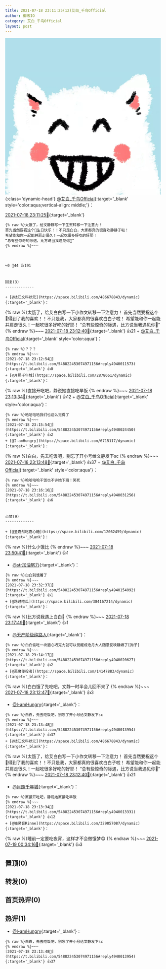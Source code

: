 ```yaml
---
title: 2021-07-18 23:11:25(12)艾白_千鸟Official
author: 御坂IO
category: 艾白_千鸟Official
layout: post
---
```


![img](/images/9ae8b9445fd0665cc014d9080156a45271be73c6.jpg){:class='dynamic-head'}
[@艾白_千鸟Official](https://space.bilibili.com/334537711/dynamic){:target='_blank' style='color:aqua;vertical-align: middle;'}：

[2021-07-18 23:11:25🔗](https://t.bilibili.com/548822453074971156){:target='_blank'}

~~~
{% raw %}太饿了，给文静静写一下生贺转移一下注意力！
首先当然要祝这个🐷生日快乐！！不只是白白，大家都真的很喜欢静静子啦！
希望能和你一起能并肩走很久！一起吃很多好吃的好耶！
“总有些惊奇的际遇，比方说当我遇见你🎵”
{% endraw %}~~~



↪️0 💬44 👍191


回复(3)
-------------

+ [@枝江文科状元](https://space.bilibili.com/486678843/dynamic){:target='_blank'}：
~~~
{% raw %}太饿了，给艾白白写一下小作文转移一下注意力！
首先当然要祝这个🐷得到了我的喜欢！！不只是我，大家都真的很喜欢白白子啦！
希望能和你一起能并肩走很久！一起吃很多好吃的好耶！
“总有些惊奇的际遇，比方说当我遇见你🎵”
{% endraw %}~~~
[2021-07-18 23:12:40🔗](https://t.bilibili.com/548822453074971156#reply4940001683){:target='_blank'} 👍21
    + [@艾白_千鸟Official](https://space.bilibili.com/334537711/dynamic){:target='_blank' style='color:aqua'}：
~~~
{% raw %}？？？
{% endraw %}~~~
[2021-07-18 23:12:54🔗](https://t.bilibili.com/548822453074971156#reply4940011573){:target='_blank'} 👍0
+ [@月照千年城](https://space.bilibili.com/2878661/dynamic){:target='_blank'}：
~~~
{% raw %}直接开吃吧，静说她直接吃早饭
{% endraw %}~~~
[2021-07-18 23:13:34🔗](https://t.bilibili.com/548822453074971156#reply4940013331){:target='_blank'} 👍12
    + [@艾白_千鸟Official](https://space.bilibili.com/334537711/dynamic){:target='_blank' style='color:aqua'}：
~~~
{% raw %}哈哈哈哈我们也这么觉得了
{% endraw %}~~~
[2021-07-18 23:15:54🔗](https://t.bilibili.com/548822453074971156#reply4940024450){:target='_blank'} 👍2
+ [@I-amHungry](https://space.bilibili.com/6715117/dynamic){:target='_blank'}：
~~~
{% raw %}白白，先去吃饭吧，别忘了开小号给文静发下sc
{% endraw %}~~~
[2021-07-18 23:13:48🔗](https://t.bilibili.com/548822453074971156#reply4940013954){:target='_blank'} 👍37
    + [@艾白_千鸟Official](https://space.bilibili.com/334537711/dynamic){:target='_blank' style='color:aqua'}：
~~~
{% raw %}哈哈哈哈干饭也不许她下班！笑死
{% endraw %}~~~
[2021-07-18 23:16:16🔗](https://t.bilibili.com/548822453074971156#reply4940031256){:target='_blank'} 👍6


点赞(9)
-------------

+ [@圣嘉然吃嘉心糖](https://space.bilibili.com/12062459/dynamic){:target='_blank'}：
~~~
{% raw %}什么小饿比
{% endraw %}~~~
[2021-07-18 23:50:41🔗](https://t.bilibili.com/548822453074971156#reply4940288435){:target='_blank'} 👍1
+ [@str加油努力](https://space.bilibili.com/39076671/dynamic){:target='_blank'}：
~~~
{% raw %}白白别饿着了
{% endraw %}~~~
[2021-07-18 23:32:37🔗](https://t.bilibili.com/548822453074971156#reply4940154092){:target='_blank'} 👍1
+ [@路过吃瓜](https://space.bilibili.com/384167214/dynamic){:target='_blank'}：
~~~
{% raw %}比方说我遇上白白🥰
{% endraw %}~~~
[2021-07-18 23:17:49🔗](https://t.bilibili.com/548822453074971156#reply4940045389){:target='_blank'} 👍1
+ [@无产阶级纯路人](https://space.bilibili.com/267943740/dynamic){:target='_blank'}：
~~~
{% raw %}白白偷吃一块酒心巧克力就可以觉醒成沧月大人随意使唤静姨了[狗子]
{% endraw %}~~~
[2021-07-18 23:14:17🔗](https://t.bilibili.com/548822453074971156#reply4940020627){:target='_blank'} 👍2
+ [@恶魔使役者](https://space.bilibili.com/14147883/dynamic){:target='_blank'}：
~~~
{% raw %}白白饿了先吃吧，文静一时半会儿回不来了
{% endraw %}~~~
[2021-07-18 23:12:47🔗](https://t.bilibili.com/548822453074971156#reply4940001985){:target='_blank'} 👍3
+ [@I-amHungry](https://space.bilibili.com/6715117/dynamic){:target='_blank'}：
~~~
{% raw %}白白，先去吃饭吧，别忘了开小号给文静发下sc
{% endraw %}~~~
[2021-07-18 23:13:48🔗](https://t.bilibili.com/548822453074971156#reply4940013954){:target='_blank'} 👍37
+ [@枝江文科状元](https://space.bilibili.com/486678843/dynamic){:target='_blank'}：
~~~
{% raw %}太饿了，给艾白白写一下小作文转移一下注意力！
首先当然要祝这个🐷得到了我的喜欢！！不只是我，大家都真的很喜欢白白子啦！
希望能和你一起能并肩走很久！一起吃很多好吃的好耶！
“总有些惊奇的际遇，比方说当我遇见你🎵”
{% endraw %}~~~
[2021-07-18 23:12:40🔗](https://t.bilibili.com/548822453074971156#reply4940001683){:target='_blank'} 👍21
+ [@月照千年城](https://space.bilibili.com/2878661/dynamic){:target='_blank'}：
~~~
{% raw %}直接开吃吧，静说她直接吃早饭
{% endraw %}~~~
[2021-07-18 23:13:34🔗](https://t.bilibili.com/548822453074971156#reply4940013331){:target='_blank'} 👍12
+ [@喵灵音Rinne](https://space.bilibili.com/329057087/dynamic){:target='_blank'}：
~~~
{% raw %}睡前一定要吃夜宵，这样才不会做饿梦😋
{% endraw %}~~~
[2021-07-19 00:34:16🔗](https://t.bilibili.com/548822453074971156#reply4940563271){:target='_blank'} 👍3


置顶(0)
-------------



转发(0)
-------------



首页热评(0)
-------------



热评(1)
-------------

+ [@I-amHungry](https://space.bilibili.com/6715117/dynamic){:target='_blank'}：
~~~
{% raw %}白白，先去吃饭吧，别忘了开小号给文静发下sc
{% endraw %}~~~
[2021-07-18 23:13:48🔗](https://t.bilibili.com/548822453074971156#reply4940013954){:target='_blank'} 👍37


